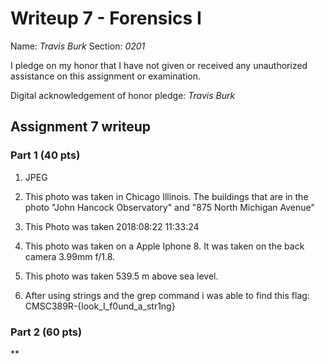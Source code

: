 Writeup 7 - Forensics I
======

Name: *Travis Burk*
Section: *0201*

I pledge on my honor that I have not given or received any unauthorized assistance on this assignment or examination.

Digital acknowledgement of honor pledge: *Travis Burk*

## Assignment 7 writeup

### Part 1 (40 pts)

1. JPEG

2. This photo was taken in Chicago Illinois. The buildings that are in the photo "John Hancock Observatory" and "875 North Michigan Avenue" 

3. This Photo was taken 2018:08:22 11:33:24

4. This photo was taken on a Apple Iphone 8. It was taken on the back camera 3.99mm f/1.8. 

5. This photo was taken 539.5 m above sea level.

6. After using strings and the grep command i was able to find this flag: 
CMSC389R-{look_I_f0und_a_str1ng}

### Part 2 (60 pts)

**
